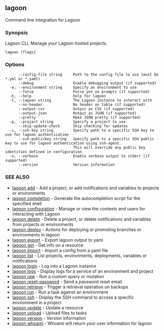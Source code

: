 ## lagoon

Command line integration for Lagoon

### Synopsis

Lagoon CLI. Manage your Lagoon hosted projects.

```
lagoon [flags]
```

### Options

```
      --config-file string     Path to the config file to use (must be *.yml or *.yaml)
      --debug                  Enable debugging output (if supported)
  -e, --environment string     Specify an environment to use
      --force                  Force yes on prompts (if supported)
  -h, --help                   help for lagoon
  -l, --lagoon string          The Lagoon instance to interact with
      --no-header              No header on table (if supported)
      --output-csv             Output as CSV (if supported)
      --output-json            Output as JSON (if supported)
      --pretty                 Make JSON pretty (if supported)
  -p, --project string         Specify a project to use
      --skip-update-check      Skip checking for updates
  -i, --ssh-key string         Specify path to a specific SSH key to use for lagoon authentication
      --ssh-publickey string   Specify path to a specific SSH public key to use for lagoon authentication using ssh-agent.
                               This will override any public key identities defined in configuration
  -v, --verbose                Enable verbose output to stderr (if supported)
      --version                Version information
```

### SEE ALSO

* [lagoon add](lagoon_add.md)	 - Add a project, or add notifications and variables to projects or environments
* [lagoon completion](lagoon_completion.md)	 - Generate the autocompletion script for the specified shell
* [lagoon configuration](lagoon_configuration.md)	 - Manage or view the contexts and users for interacting with Lagoon
* [lagoon delete](lagoon_delete.md)	 - Delete a project, or delete notifications and variables from projects or environments
* [lagoon deploy](lagoon_deploy.md)	 - Actions for deploying or promoting branches or environments in lagoon
* [lagoon export](lagoon_export.md)	 - Export lagoon output to yaml
* [lagoon get](lagoon_get.md)	 - Get info on a resource
* [lagoon import](lagoon_import.md)	 - Import a config from a yaml file
* [lagoon list](lagoon_list.md)	 - List projects, environments, deployments, variables or notifications
* [lagoon login](lagoon_login.md)	 - Log into a Lagoon instance
* [lagoon logs](lagoon_logs.md)	 - Display logs for a service of an environment and project
* [lagoon raw](lagoon_raw.md)	 - Run a custom query or mutation
* [lagoon reset-password](lagoon_reset-password.md)	 - Send a password reset email
* [lagoon retrieve](lagoon_retrieve.md)	 - Trigger a retrieval operation on backups
* [lagoon run](lagoon_run.md)	 - Run a task against an environment
* [lagoon ssh](lagoon_ssh.md)	 - Display the SSH command to access a specific environment in a project
* [lagoon update](lagoon_update.md)	 - Update a resource
* [lagoon upload](lagoon_upload.md)	 - Upload files to tasks
* [lagoon version](lagoon_version.md)	 - Version information
* [lagoon whoami](lagoon_whoami.md)	 - Whoami will return your user information for lagoon

